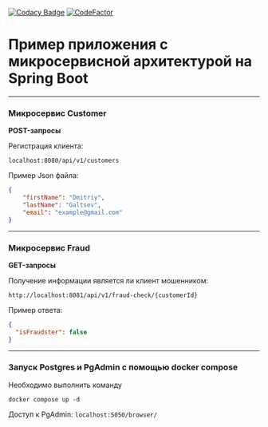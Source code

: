 [![Codacy Badge](https://app.codacy.com/project/badge/Grade/4f0a72a3fea243f68101982765be81b8)](https://www.codacy.com/gh/MRdimenter/microservice-example-on-spring-boot/dashboard?utm_source=github.com&amp;utm_medium=referral&amp;utm_content=MRdimenter/microservice-example-on-spring-boot&amp;utm_campaign=Badge_Grade) [![CodeFactor](https://www.codefactor.io/repository/github/mrdimenter/microservice-example-on-spring-boot/badge)](https://www.codefactor.io/repository/github/mrdimenter/microservice-example-on-spring-boot)
# Пример приложения с микросервисной архитектурой на Spring Boot
----
### Микросервис Customer
**POST-запросы**

Регистрация клиента:
```
localhost:8080/api/v1/customers
```
Пример Json файла: 
```json
{
    "firstName": "Dmitriy",
    "lastName": "Galtsev",
    "email": "example@gmail.com"
}
```


---
### Микросервис Fraud
**GET-запросы**

Получение информации является ли клиент мошенником:
```
http://localhost:8081/api/v1/fraud-check/{customerId}
```
Пример ответа:
```json
{
  "isFraudster": false
}
```

---
### Запуск Postgres и PgAdmin с помощью docker compose

Необходимо выполнить команду
```
docker compose up -d 
```
Доступ к PgAdmin: ```localhost:5050/browser/```

